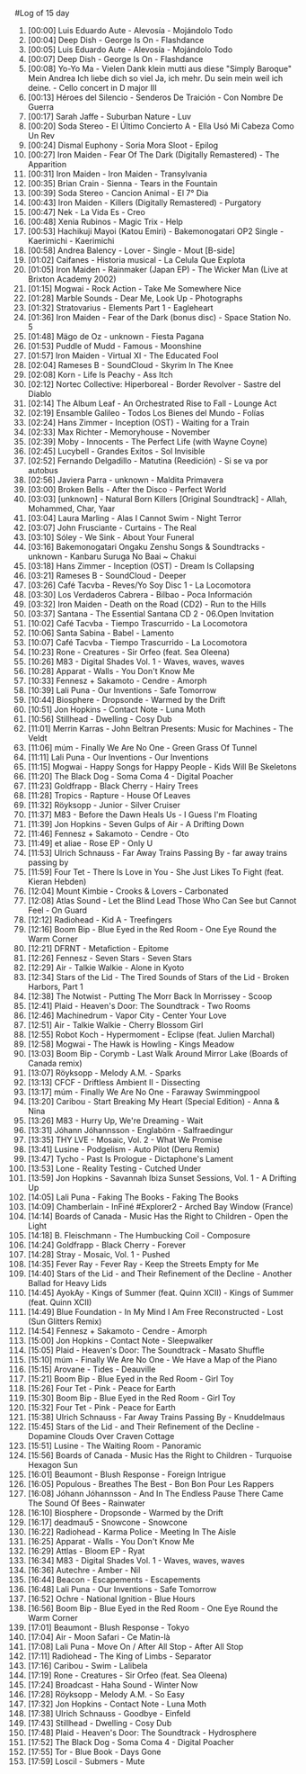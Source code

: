 #Log of 15 day

1. [00:00] Luis Eduardo Aute - Alevosía - Mojándolo Todo
1. [00:04] Deep Dish - George Is On - Flashdance
1. [00:05] Luis Eduardo Aute - Alevosía - Mojándolo Todo
1. [00:07] Deep Dish - George Is On - Flashdance
1. [00:08] Yo-Yo Ma - Vielen Dank klein mutti aus diese "Simply Baroque" Mein Andrea Ich liebe dich so viel Ja, ich mehr. Du sein mein weil ich deine. - Cello concert in D major III
1. [00:13] Héroes del Silencio - Senderos De Traición - Con Nombre De Guerra
1. [00:17] Sarah Jaffe - Suburban Nature - Luv
1. [00:20] Soda Stereo - El Último Concierto A - Ella Usó Mi Cabeza Como Un Rev
1. [00:24] Dismal Euphony - Soria Mora Sloot - Epilog
1. [00:27] Iron Maiden - Fear Of The Dark (Digitally Remastered) - The Apparition
1. [00:31] Iron Maiden - Iron Maiden - Transylvania
1. [00:35] Brian Crain - Sienna - Tears in the Fountain
1. [00:39] Soda Stereo - Cancion Animal - El 7° Dia
1. [00:43] Iron Maiden - Killers (Digitally Remastered) - Purgatory
1. [00:47] Nek - La Vida Es - Creo
1. [00:48] Xenia Rubinos - Magic Trix - Help
1. [00:53] Hachikuji Mayoi (Katou Emiri) - Bakemonogatari OP2 Single - Kaerimichi - Kaerimichi
1. [00:58] Andrea Balency - Lover - Single - Mout [B-side]
1. [01:02] Caifanes - Historia musical - La Celula Que Explota
1. [01:05] Iron Maiden - Rainmaker (Japan EP) - The Wicker Man (Live at Brixton Academy 2002)
1. [01:15] Mogwai - Rock Action - Take Me Somewhere Nice
1. [01:28] Marble Sounds - Dear Me, Look Up - Photographs
1. [01:32] Stratovarius - Elements Part 1 - Eagleheart
1. [01:36] Iron Maiden - Fear of the Dark (bonus disc) - Space Station No. 5
1. [01:48] Mägo de Oz - unknown - Fiesta Pagana
1. [01:53] Puddle of Mudd - Famous - Moonshine
1. [01:57] Iron Maiden - Virtual XI - The Educated Fool
1. [02:04] Rameses B - SoundCloud - Skyrim In The Knee
1. [02:08] Korn - Life Is Peachy - Ass Itch
1. [02:12] Nortec Collective: Hiperboreal - Border Revolver - Sastre del Diablo
1. [02:14] The Album Leaf - An Orchestrated Rise to Fall - Lounge Act
1. [02:19] Ensamble Galileo - Todos Los Bienes del Mundo - Folías
1. [02:24] Hans Zimmer - Inception (OST) - Waiting for a Train
1. [02:33] Max Richter - Memoryhouse - November
1. [02:39] Moby - Innocents - The Perfect Life (with Wayne Coyne)
1. [02:45] Lucybell - Grandes Exitos - Sol Invisible
1. [02:52] Fernando Delgadillo - Matutina (Reedición) - Si se va por autobus
1. [02:56] Javiera Parra - unknown - Maldita Primavera
1. [03:00] Broken Bells - After the Disco - Perfect World
1. [03:03] [unknown] - Natural Born Killers [Original Soundtrack] - Allah, Mohammed, Char, Yaar
1. [03:04] Laura Marling - Alas I Cannot Swim - Night Terror
1. [03:07] John Frusciante - Curtains - The Real
1. [03:10] Sóley - We Sink - About Your Funeral
1. [03:16] Bakemonogatari Ongaku Zenshu Songs & Soundtracks - unknown - Kanbaru Suruga No Baai ~ Chakui
1. [03:18] Hans Zimmer - Inception (OST) - Dream Is Collapsing
1. [03:21] Rameses B - SoundCloud - Deeper
1. [03:26] Café Tacvba - Reves/Yo Soy Disc 1 - La Locomotora
1. [03:30] Los Verdaderos Cabrera - Bilbao - Poca Información
1. [03:32] Iron Maiden - Death on the Road (CD2) - Run to the Hills
1. [03:37] Santana - The Essential Santana CD 2 - 06.Open Invitation
1. [10:02] Café Tacvba - Tiempo Trascurrido - La Locomotora
1. [10:06] Santa Sabina - Babel - Lamento
1. [10:07] Café Tacvba - Tiempo Trascurrido - La Locomotora
1. [10:23] Rone - Creatures - Sir Orfeo (feat. Sea Oleena)
1. [10:26] M83 - Digital Shades Vol. 1 - Waves, waves, waves
1. [10:28] Apparat - Walls - You Don't Know Me
1. [10:33] Fennesz + Sakamoto - Cendre - Amorph
1. [10:39] Lali Puna - Our Inventions - Safe Tomorrow
1. [10:44] Biosphere - Dropsonde - Warmed by the Drift
1. [10:51] Jon Hopkins - Contact Note - Luna Moth
1. [10:56] Stillhead - Dwelling - Cosy Dub
1. [11:01] Merrin Karras - John Beltran Presents: Music for Machines - The Veldt
1. [11:06] múm - Finally We Are No One - Green Grass Of Tunnel
1. [11:11] Lali Puna - Our Inventions - Our Inventions
1. [11:15] Mogwai - Happy Songs for Happy People - Kids Will Be Skeletons
1. [11:20] The Black Dog - Soma Coma 4 - Digital Poacher
1. [11:23] Goldfrapp - Black Cherry - Hairy Trees
1. [11:28] Tropics - Rapture - House Of Leaves
1. [11:32] Röyksopp - Junior - Silver Cruiser
1. [11:37] M83 - Before the Dawn Heals Us - I Guess I'm Floating
1. [11:39] Jon Hopkins - Seven Gulps of Air - A Drifting Down
1. [11:46] Fennesz + Sakamoto - Cendre - Oto
1. [11:49] et aliae - Rose EP - Only U
1. [11:53] Ulrich Schnauss - Far Away Trains Passing By - far away trains passing by
1. [11:59] Four Tet - There Is Love in You - She Just Likes To Fight (feat. Kieran Hebden)
1. [12:04] Mount Kimbie - Crooks & Lovers - Carbonated
1. [12:08] Atlas Sound - Let the Blind Lead Those Who Can See but Cannot Feel - On Guard
1. [12:12] Radiohead - Kid A - Treefingers
1. [12:16] Boom Bip - Blue Eyed in the Red Room - One Eye Round the Warm Corner
1. [12:21] DFRNT - Metafiction - Epitome
1. [12:26] Fennesz - Seven Stars - Seven Stars
1. [12:29] Air - Talkie Walkie - Alone in Kyoto
1. [12:34] Stars of the Lid - The Tired Sounds of Stars of the Lid - Broken Harbors, Part 1
1. [12:38] The Notwist - Putting The Morr Back In Morrissey - Scoop
1. [12:41] Plaid - Heaven's Door: The Soundtrack - Two Rooms
1. [12:46] Machinedrum - Vapor City - Center Your Love
1. [12:51] Air - Talkie Walkie - Cherry Blossom Girl
1. [12:55] Robot Koch - Hypermoment - Eclipse (feat. Julien Marchal)
1. [12:58] Mogwai - The Hawk is Howling - Kings Meadow
1. [13:03] Boom Bip - Corymb - Last Walk Around Mirror Lake (Boards of Canada remix)
1. [13:07] Röyksopp - Melody A.M. - Sparks
1. [13:13] CFCF - Driftless Ambient II - Dissecting
1. [13:17] múm - Finally We Are No One - Faraway Swimmingpool
1. [13:20] Caribou - Start Breaking My Heart (Special Edition) - Anna & Nina
1. [13:26] M83 - Hurry Up, We're Dreaming - Wait
1. [13:31] Jóhann Jóhannsson - Englabörn - Salfraedingur
1. [13:35] THY LVE - Mosaic, Vol. 2 - What We Promise
1. [13:41] Lusine - Podgelism - Auto Pilot (Deru Remix)
1. [13:47] Tycho - Past Is Prologue - Dictaphone's Lament
1. [13:53] Lone - Reality Testing - Cutched Under
1. [13:59] Jon Hopkins - Savannah Ibiza Sunset Sessions, Vol. 1 - A Drifting Up
1. [14:05] Lali Puna - Faking The Books - Faking The Books
1. [14:09] Chamberlain - InFiné #Explorer2 - Arched Bay Window (France)
1. [14:14] Boards of Canada - Music Has the Right to Children - Open the Light
1. [14:18] B. Fleischmann - The Humbucking Coil - Composure
1. [14:24] Goldfrapp - Black Cherry - Forever
1. [14:28] Stray - Mosaic, Vol. 1 - Pushed
1. [14:35] Fever Ray - Fever Ray - Keep the Streets Empty for Me
1. [14:40] Stars of the Lid - and Their Refinement of the Decline - Another Ballad for Heavy Lids
1. [14:45] AyokAy - Kings of Summer (feat. Quinn XCII) - Kings of Summer (feat. Quinn XCII)
1. [14:49] Blue Foundation - In My Mind I Am Free Reconstructed - Lost (Sun Glitters Remix)
1. [14:54] Fennesz + Sakamoto - Cendre - Amorph
1. [15:00] Jon Hopkins - Contact Note - Sleepwalker
1. [15:05] Plaid - Heaven's Door: The Soundtrack - Masato Shuffle
1. [15:10] múm - Finally We Are No One - We Have a Map of the Piano
1. [15:15] Arovane - Tides - Deauville
1. [15:21] Boom Bip - Blue Eyed in the Red Room - Girl Toy
1. [15:26] Four Tet - Pink - Peace for Earth
1. [15:30] Boom Bip - Blue Eyed in the Red Room - Girl Toy
1. [15:32] Four Tet - Pink - Peace for Earth
1. [15:38] Ulrich Schnauss - Far Away Trains Passing By - Knuddelmaus
1. [15:45] Stars of the Lid - and Their Refinement of the Decline - Dopamine Clouds Over Craven Cottage
1. [15:51] Lusine - The Waiting Room - Panoramic
1. [15:56] Boards of Canada - Music Has the Right to Children - Turquoise Hexagon Sun
1. [16:01] Beaumont - Blush Response - Foreign Intrigue
1. [16:05] Populous - Breathes The Best - Bon Bon Pour Les Rappers
1. [16:08] Jóhann Jóhannsson - And In The Endless Pause There Came The Sound Of Bees - Rainwater
1. [16:10] Biosphere - Dropsonde - Warmed by the Drift
1. [16:17] deadmau5 - Snowcone - Snowcone
1. [16:22] Radiohead - Karma Police - Meeting In The Aisle
1. [16:25] Apparat - Walls - You Don't Know Me
1. [16:29] Attlas - Bloom EP - Ryat
1. [16:34] M83 - Digital Shades Vol. 1 - Waves, waves, waves
1. [16:36] Autechre - Amber - Nil
1. [16:44] Beacon - Escapements - Escapements
1. [16:48] Lali Puna - Our Inventions - Safe Tomorrow
1. [16:52] Ochre - National Ignition - Blue Hours
1. [16:56] Boom Bip - Blue Eyed in the Red Room - One Eye Round the Warm Corner
1. [17:01] Beaumont - Blush Response - Tokyo
1. [17:04] Air - Moon Safari - Ce Matin-là
1. [17:08] Lali Puna - Move On / After All Stop - After All Stop
1. [17:11] Radiohead - The King of Limbs - Separator
1. [17:16] Caribou - Swim - Lalibela
1. [17:19] Rone - Creatures - Sir Orfeo (feat. Sea Oleena)
1. [17:24] Broadcast - Haha Sound - Winter Now
1. [17:28] Röyksopp - Melody A.M. - So Easy
1. [17:32] Jon Hopkins - Contact Note - Luna Moth
1. [17:38] Ulrich Schnauss - Goodbye - Einfeld
1. [17:43] Stillhead - Dwelling - Cosy Dub
1. [17:48] Plaid - Heaven's Door: The Soundtrack - Hydrosphere
1. [17:52] The Black Dog - Soma Coma 4 - Digital Poacher
1. [17:55] Tor - Blue Book - Days Gone
1. [17:59] Loscil - Submers - Mute
